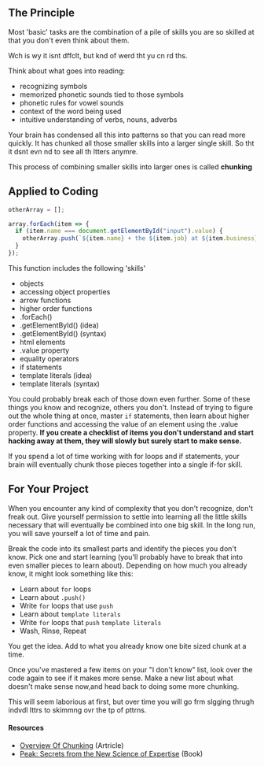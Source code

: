## The Principle

Most 'basic' tasks are the combination of a pile of skills you are so skilled at that you don't even think about them.

Wch is wy it isnt dffclt, but knd of werd tht yu cn rd ths.

Think about what goes into reading:

- recognizing symbols
- memorized phonetic sounds tied to those symbols
- phonetic rules for vowel sounds
- context of the word being used
- intuitive understanding of verbs, nouns, adverbs

Your brain has condensed all this into patterns so that you can read more quickly. It has chunked all those smaller skills into a larger single skill. So tht it dsnt evn nd to see all th ltters anymre.

This process of combining smaller skills into larger ones is called **chunking**

## Applied to Coding

```js
otherArray = [];

array.forEach(item => {
  if (item.name === document.getElementById("input").value) {
    otherArray.push(`${item.name} + the ${item.job} at ${item.business}`);
  }
});
```

This function includes the following 'skills'

- objects
- accessing object properties
- arrow functions
- higher order functions
- .forEach()
- .getElementById() (idea)
- .getElementById() (syntax)
- html elements
- .value property
- equality operators
- if statements
- template literals (idea)
- template literals (syntax)

You could probably break each of those down even further. Some of these things you know and recognize, others you don't. Instead of trying to figure out the whole thing at once, master `if` statements, then learn about higher order functions and accessing the value of an element using the .value property. **If you create a checklist of items you don't understand and start hacking away at them, they will slowly but surely start to make sense.**

If you spend a lot of time working with for loops and if statements, your brain will eventually chunk those pieces together into a single if-for skill.

## For Your Project

When you encounter any kind of complexity that you don't recognize, don't freak out. Give yourself permission to settle into learning all the little skills necessary that will eventually be combined into one big skill. In the long run, you will save yourself a lot of time and pain.

Break the code into its smallest parts and identify the pieces you don't know. Pick one and start learning (you'll probably have to break that into even smaller pieces to learn about). Depending on how much you already know, it might look something like this:

- Learn about `for` loops
- Learn about `.push()`
- Write `for` loops that use `push`
- Learn about `template literals`
- Write `for` loops that `push` `template literals`
- Wash, Rinse, Repeat

You get the idea. Add to what you already know one bite sized chunk at a time.

Once you've mastered a few items on your "I don't know" list, look over the code again to see if it makes more sense. Make a new list about what doesn't make sense now,and head back to doing some more chunking.

This will seem laborious at first, but over time you will go frm slgging thrugh indvdl lttrs to skimmng ovr the tp of pttrns.

#### Resources

- [Overview Of Chunking](https://www.dashe.com/blog/learning/chunking-memory-retention/) (Artricle)
- [Peak: Secrets from the New Science of Expertise](https://www.amazon.com/Peak-Secrets-New-Science-Expertise/dp/1531864880) (Book)
